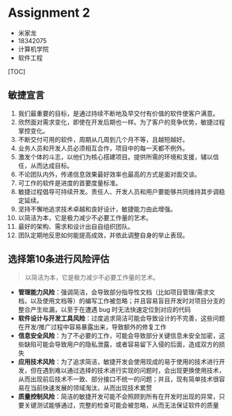 # Assignment 2

- 米家龙
- 18342075
- 计算机学院
- 软件工程

[TOC]

## 敏捷宣言

1. 我们最重要的目标，是通过持续不断地及早交付有价值的软件使客户满意。
2. 欣然面对需求变化，即使在开发后期也一样。为了客户的竞争优势，敏捷过程掌控变化。
3. 不断交付可用的软件，周期从几周到几个月不等，且越短越好。
4. 业务人员和开发人员必须相互合作，项目中的每一天都不例外。
5. 激发个体的斗志，以他们为核心搭建项目。提供所需的环境和支援，辅以信任，从而达成目标。
6. 不论团队内外，传递信息效果最好效率也最高的方式是面对面交谈。
7. 可工作的软件是进度的首要度量标准。
8. 敏捷过程倡导可持续开发。责任人、开发人员和用户要能够共同维持其步调稳定延续。
9. 坚持不懈地追求技术卓越和良好设计，敏捷能力由此增强。
10. 以简洁为本，它是极力减少不必要工作量的艺术。
11. 最好的架构、需求和设计出自自组织团队。
12. 团队定期地反思如何能提高成效，并依此调整自身的举止表现。

## 选择第10条进行风险评估

> 以简洁为本，它是极力减少不必要工作量的艺术。

- **管理能力风险**：强调简洁，会导致部分指导性文档（比如项目管理/需求文档，以及使用文档等）的编写工作被忽略；并且容易盲目开发时对项目分支的整合产生纰漏，以至于在遭遇 bug 时无法快速定位到对应的代码
- **软件设计与开发工具风险**：过度追求简洁可能会导致设计的不完善，这些问题在开发/推广过程中容易暴露出来，导致额外的修复工作
- **信息安全风险**：为了不必要的工作，可能会导致部分关键信息未安全加密，这些缺陷可能会导致用户的隐私泄露，或者容易留下入侵的后面，造成双方的损失
- **应用技术风险**：为了追求简洁，敏捷开发会使用现成的易于使用的技术进行开发，但在遇到难以通过选择的技术进行实现的问题时，会出现更换使用技术，从而出现前后技术不一致、部分接口不统一的问题；并且，现有简单技术很容易在当前快速发展的领域淘汰，从而出现技术累赘
- **质量控制风险**：简洁的敏捷开发可能不会照顾到所有在开发时出现的异常，只要关键测试能够通过，完整的检查可能会被忽略，从而无法保证软件的质量